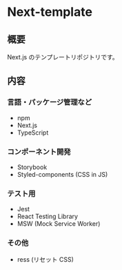 # Next-template

## 概要

Next.js のテンプレートリポジトリです。

## 内容

### 言語・パッケージ管理など

- npm
- Next.js
- TypeScript

### コンポーネント開発

- Storybook
- Styled-components (CSS in JS)

### テスト用

- Jest
- React Testing Library
- MSW (Mock Service Worker)

### その他

- ress (リセット CSS)
